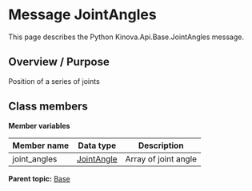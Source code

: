 # Message JointAngles

This page describes the Python Kinova.Api.Base.JointAngles message.

## Overview / Purpose

Position of a series of joints

## Class members

 **Member variables** 

|Member name|Data type|Description|
|-----------|---------|-----------|
|joint\_angles| [JointAngle](msg_Base_JointAngle.md#)|Array of joint angle|

**Parent topic:** [Base](../references/summary_Base.md)

